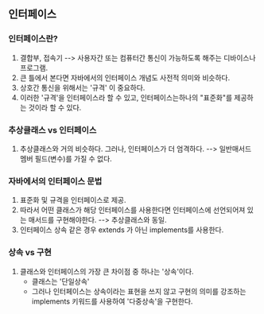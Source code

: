 ## 인터페이스
### 인터페이스란?
1. 결합부, 접속기 --> 사용자간 또는 컴퓨터간 통신이 가능하도록 해주는 디바이스나 프로그램.
2. 큰 틀에서 본다면 자바에서의 인터페이스 개념도 사전적 의미와 비슷하다.
3. 상호간 통신을 위해서는 '규격' 이 중요하다.
4. 이러한 '규격'을 인터페이스라 할 수 있고, 인터페이스는하나의 "표준화"를 제공하는 것이라 할 수 있다.

### 추상클래스 vs 인터페이스
1. 추상클래스와 거의 비슷하다. 그러나, 인터페이스가 더 엄격하다. --> 일반매서드 멤버 필드(변수)를 가질 수 없다.

### 자바에서의 인터페이스 문법
1. 표준화 및 규격을 인터페이스로 제공.
2. 따라서 어떤 클래스가 해당 인터페이스를 사용한다면 인터페이스에 선언되어져 있는 매서드를 구현해야한다. --> 추상클래스와 동일.
3. 인터페이스 상속 같은 경우 extends 가 아닌 implements를 사용한다.

### 상속 vs 구현
1. 클래스와 인터페이스의 가장 큰 차이점 중 하나는 '상속'이다.
    - 클래스는 '단일상속'
    - 그러나 인터페이스는 상속이라는 표현을 쓰지 않고 구현의 의미를 강조하는 implements 키워드를 사용하여 '다중상속'을 구현한다.
